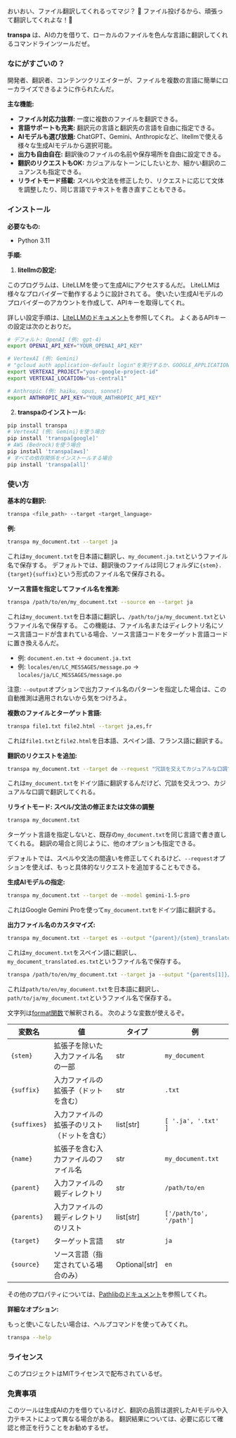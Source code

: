 おいおい、ファイル翻訳してくれるってマジ？ 🎉  ファイル投げるから、頑張って翻訳してくれよな！😤

**transpa** は、AIの力を借りて、ローカルのファイルを色んな言語に翻訳してくれるコマンドラインツールだぜ。

### なにがすごいの？

開発者、翻訳者、コンテンツクリエイターが、ファイルを複数の言語に簡単にローカライズできるように作られたんだ。

**主な機能:**

- **ファイル対応力抜群:** 一度に複数のファイルを翻訳できる。
- **言語サポートも充実:** 翻訳元の言語と翻訳先の言語を自由に指定できる。
- **AIモデルも選び放題:** ChatGPT、Gemini、Anthropicなど、litellmで使える様々な生成AIモデルから選択可能。
- **出力も自由自在:** 翻訳後のファイルの名前や保存場所を自由に設定できる。
- **翻訳のリクエストもOK:** カジュアルなトーンにしたいとか、細かい翻訳のニュアンスも指定できる。
- **リライトモード搭載:** スペルや文法を修正したり、リクエストに応じて文体を調整したり、同じ言語でテキストを書き直すこともできる。

### インストール

**必要なもの:**

- Python 3.11

**手順:**

1. **litellmの設定:**

このプログラムは、LiteLLMを使って生成AIにアクセスするんだ。 LiteLLMは様々なプロバイダーで動作するように設計されてる。 使いたい生成AIモデルのプロバイダーのアカウントを作成して、APIキーを取得してくれ。

詳しい設定手順は、[LiteLLMのドキュメント](https://docs.litellm.ai/docs/providers)を参照してくれ。 よくあるAPIキーの設定は次のとおりだ。

```bash
# デフォルト: OpenAI (例: gpt-4)
export OPENAI_API_KEY="YOUR_OPENAI_API_KEY"

# VertexAI (例: Gemini)
# "gcloud auth application-default login"を実行するか、GOOGLE_APPLICATION_CREDENTIALSを設定する
export VERTEXAI_PROJECT="your-google-project-id"
export VERTEXAI_LOCATION="us-central1"

# Anthropic (例: haiku, opus, sonnet)
export ANTHROPIC_API_KEY="YOUR_ANTHROPIC_API_KEY"
```

2. **transpaのインストール:**

```bash
pip install transpa
# VertexAI (例: Gemini)を使う場合
pip install 'transpa[google]'
# AWS (Bedrock)を使う場合
pip install 'transpa[aws]'
# すべての依存関係をインストールする場合
pip install 'transpa[all]'
```

### 使い方

**基本的な翻訳:**

```bash
transpa <file_path> --target <target_language>
```

**例:**

```bash
transpa my_document.txt --target ja
```

これは`my_document.txt`を日本語に翻訳し、`my_document.ja.txt`というファイル名で保存する。 デフォルトでは、翻訳後のファイルは同じフォルダに`{stem}.{target}{suffix}`という形式のファイル名で保存される。

**ソース言語を指定してファイル名を推測:**

```bash
transpa /path/to/en/my_document.txt --source en --target ja
```

これは`my_document.txt`を日本語に翻訳し、`/path/to/ja/my_document.txt`というファイル名で保存する。 この機能は、ファイル名またはディレクトリ名にソース言語コードが含まれている場合、ソース言語コードをターゲット言語コードに置き換えるんだ。

- 例: `document.en.txt` → `document.ja.txt`
- 例: `locales/en/LC_MESSAGES/message.po` → `locales/ja/LC_MESSAGES/message.po`

注意: `--output`オプションで出力ファイル名のパターンを指定した場合は、この自動推測は適用されないから気をつけろよ。

**複数のファイルとターゲット言語:**

```bash
transpa file1.txt file2.html --target ja,es,fr
```

これは`file1.txt`と`file2.html`を日本語、スペイン語、フランス語に翻訳する。

**翻訳のリクエストを追加:**

```bash
transpa my_document.txt --target de --request "冗談を交えてカジュアルな口調で翻訳してください。"
```

これは`my_document.txt`をドイツ語に翻訳するんだけど、冗談を交えつつ、カジュアルな口調で翻訳してくれる。

**リライトモード: スペル/文法の修正または文体の調整**

```bash
transpa my_document.txt 
```

ターゲット言語を指定しないと、既存の`my_document.txt`を同じ言語で書き直してくれる。 翻訳の場合と同じように、他のオプションも指定できる。

デフォルトでは、スペルや文法の間違いを修正してくれるけど、`--request`オプションを使えば、もっと具体的なリクエストを追加することもできる。

**生成AIモデルの指定:**

```bash
transpa my_document.txt --target de --model gemini-1.5-pro
```

これはGoogle Gemini Proを使って`my_document.txt`をドイツ語に翻訳する。

**出力ファイル名のカスタマイズ:**

```bash
transpa my_document.txt --target es --output "{parent}/{stem}_translated.{target}{suffix}"
```

これは`my_document.txt`をスペイン語に翻訳し、`my_document_translated.es.txt`というファイル名で保存する。

```bash
transpa /path/to/en/my_document.txt --target ja --output "{parents[1]}/{target}/{name}"
```

これは`path/to/en/my_document.txt`を日本語に翻訳し、`path/to/ja/my_document.txt`というファイル名で保存する。

文字列は[format関数](https://docs.python.org/3.11/tutorial/inputoutput.html)で解釈される。 次のような変数が使えるぞ。

| 変数名       | 値                                                          | タイプ        | 例                      |
|--------------|----------------------------------------------------------------|-------------|------------------------------|
| `{stem}`     | 拡張子を除いた入力ファイル名の一部                         | str        | `my_document`                |
| `{suffix}`   | 入力ファイルの拡張子（ドットを含む）                      | str        | `.txt`                       |
| `{suffixes}` | 入力ファイルの拡張子のリスト（ドットを含む）                 | list[str] | `[ '.ja', '.txt' ]`      |
| `{name}`     | 拡張子を含む入力ファイルのファイル名                        | str        | `my_document.txt`            |
| `{parent}`   | 入力ファイルの親ディレクトリ                             | str        | `/path/to/en`                  |
| `{parents}`  | 入力ファイルの親ディレクトリのリスト                        | list[str] | `['/path/to', '/path']`      |
| `{target}`   | ターゲット言語                                              | str        | `ja`                         |
| `{source}`   | ソース言語（指定されている場合のみ）                        | Optional[str] | `en`                         |

その他のプロパティについては、[Pathlibのドキュメント](https://docs.python.org/3/library/pathlib.html#methods-and-properties)を参照してくれ。

**詳細なオプション:**

もっと使いこなしたい場合は、ヘルプコマンドを使ってみてくれ。

```bash
transpa --help
```

### ライセンス

このプロジェクトはMITライセンスで配布されているぜ。

### 免責事項

このツールは生成AIの力を借りているけど、翻訳の品質は選択したAIモデルや入力テキストによって異なる場合がある。 翻訳結果については、必要に応じて確認と修正を行うことをお勧めするぜ。
